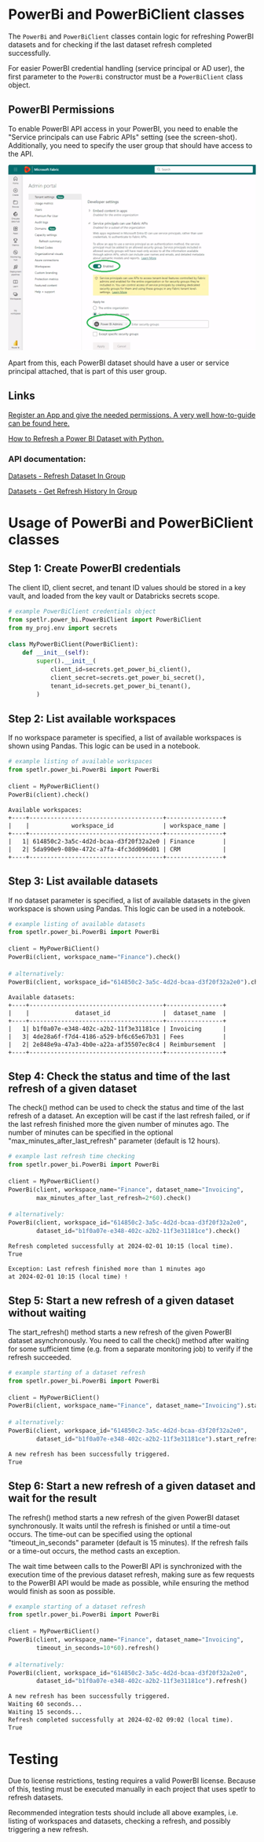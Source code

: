 
# PowerBi and PowerBiClient classes

The `PowerBi` and `PowerBiClient` classes contain logic for refreshing
PowerBI datasets and for checking if the last dataset refresh completed
successfully. 

For easier PowerBI credential handling (service principal or AD user),
the first parameter to the `PowerBi` constructor must be a `PowerBiClient`
class object. 

## PowerBI Permissions

To enable PowerBI API access in your PowerBI, you need to enable
the "Service principals can use Fabric APIs" setting (see the screen-shot).
Additionally, you need to specify the user group that should have access 
to the API.

![Power BI admin settings](./admin_settings.png)

Apart from this, each PowerBI dataset should have a user or service principal
attached, that is part of this user group.


## Links

[Register an App and give the needed permissions. A very well how-to-guide can be found here.](https://www.sqlshack.com/how-to-access-power-bi-rest-apis-programmatically/)

[How to Refresh a Power BI Dataset with Python.](https://pbi-guy.com/2022/01/07/refresh-a-power-bi-dataset-with-python/)

### API documentation:

[Datasets - Refresh Dataset In Group](https://learn.microsoft.com/en-us/rest/api/power-bi/datasets/refresh-dataset-in-group)

[Datasets - Get Refresh History In Group](https://learn.microsoft.com/en-us/rest/api/power-bi/datasets/get-refresh-history-in-group)


# Usage of PowerBi and PowerBiClient classes

## Step 1: Create PowerBI credentials

The client ID, client secret, and tenant ID values should be stored in a key vault,
and loaded from the key vault or Databricks secrets scope.

```python
# example PowerBiClient credentials object
from spetlr.power_bi.PowerBiClient import PowerBiClient 
from my_proj.env import secrets

class MyPowerBiClient(PowerBiClient):
    def __init__(self):
        super().__init__(
            client_id=secrets.get_power_bi_client(),
            client_secret=secrets.get_power_bi_secret(),
            tenant_id=secrets.get_power_bi_tenant(),
        )
```

## Step 2: List available workspaces

If no workspace parameter is specified, a list of available workspaces
is shown using Pandas. This logic can be used in a notebook.

```python
# example listing of available workspaces
from spetlr.power_bi.PowerBi import PowerBi 

client = MyPowerBiClient()
PowerBi(client).check()
```

```
Available workspaces:   
+----+--------------------------------------+----------------+
|    |            workspace_id              | workspace_name |
+----+--------------------------------------+----------------+
|   1| 614850c2-3a5c-4d2d-bcaa-d3f20f32a2e0 | Finance        |
|   2| 5da990e9-089e-472c-a7fa-4fc3dd096d01 | CRM            |
+----+--------------------------------------+----------------+
```

## Step 3: List available datasets

If no dataset parameter is specified, a list of available datasets
in the given workspace is shown using Pandas.
This logic can be used in a notebook.

```python
# example listing of available datasets
from spetlr.power_bi.PowerBi import PowerBi 

client = MyPowerBiClient()
PowerBi(client, workspace_name="Finance").check()

# alternatively:
PowerBi(client, workspace_id="614850c2-3a5c-4d2d-bcaa-d3f20f32a2e0").check()
```

```
Available datasets:
+----+--------------------------------------+----------------+
|    |             dataset_id               |  dataset_name  |
+----+--------------------------------------+----------------+
|   1| b1f0a07e-e348-402c-a2b2-11f3e31181ce | Invoicing      |
|   3| 4de28a6f-f7d4-4186-a529-bf6c65e67b31 | Fees           |
|   2| 2e848e9a-47a3-4b0e-a22a-af35507ec8c4 | Reimbursement  |
+----+--------------------------------------+----------------+
```

## Step 4: Check the status and time of the last refresh of a given dataset

The check() method can be used to check the status and time of the last
refresh of a dataset. An exception will be cast if the last refresh failed,
or if the last refresh finished more the given number of minutes ago.
The number of minutes can be specified in the optional
"max_minutes_after_last_refresh" parameter (default is 12 hours).

```python
# example last refresh time checking
from spetlr.power_bi.PowerBi import PowerBi 

client = MyPowerBiClient()
PowerBi(client, workspace_name="Finance", dataset_name="Invoicing",
        max_minutes_after_last_refresh=2*60).check()

# alternatively:
PowerBi(client, workspace_id="614850c2-3a5c-4d2d-bcaa-d3f20f32a2e0",
        dataset_id="b1f0a07e-e348-402c-a2b2-11f3e31181ce").check()
```

```
Refresh completed successfully at 2024-02-01 10:15 (local time).
True   
```

```
Exception: Last refresh finished more than 1 minutes ago
at 2024-02-01 10:15 (local time) !
```

## Step 5: Start a new refresh of a given dataset without waiting

The start_refresh() method starts a new refresh of the given PowerBI
dataset asynchronously. You need to call the check() method after waiting
for some sufficient time (e.g. from a separate monitoring job) to verify
if the refresh succeeded.

```python
# example starting of a dataset refresh
from spetlr.power_bi.PowerBi import PowerBi 

client = MyPowerBiClient()
PowerBi(client, workspace_name="Finance", dataset_name="Invoicing").start_refresh()

# alternatively:
PowerBi(client, workspace_id="614850c2-3a5c-4d2d-bcaa-d3f20f32a2e0",
        dataset_id="b1f0a07e-e348-402c-a2b2-11f3e31181ce").start_refresh()
```

```
A new refresh has been successfully triggered.
True
```

## Step 6: Start a new refresh of a given dataset and wait for the result

The refresh() method starts a new refresh of the given PowerBI dataset
synchronously. It waits until the refresh is finished or until a time-out
occurs. The time-out can be specified using the optional "timeout_in_seconds"
parameter (default is 15 minutes). 
If the refresh fails or a time-out occurs, the method casts an exception.

The wait time between calls to the PowerBI API is synchronized with the
execution time of the previous dataset refresh, making sure as few requests
to the PowerBI API would be made as possible, while ensuring the method
would finish as soon as possible. 

```python
# example starting of a dataset refresh
from spetlr.power_bi.PowerBi import PowerBi 

client = MyPowerBiClient()
PowerBi(client, workspace_name="Finance", dataset_name="Invoicing",
        timeout_in_seconds=10*60).refresh()

# alternatively:
PowerBi(client, workspace_id="614850c2-3a5c-4d2d-bcaa-d3f20f32a2e0",
        dataset_id="b1f0a07e-e348-402c-a2b2-11f3e31181ce").refresh()
```

```
A new refresh has been successfully triggered.
Waiting 60 seconds...
Waiting 15 seconds...
Refresh completed successfully at 2024-02-02 09:02 (local time).
True
```

# Testing

Due to license restrictions, testing requires a valid PowerBI license.
Because of this, testing must be executed manually in each project
that uses spetlr to refresh datasets.

Recommended integration tests should include all above examples, i.e. 
listing of workspaces and datasets, checking a refresh, and possibly
triggering a new refresh.
